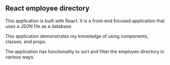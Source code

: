 ## React employee directory 

This application is built with React. It is a front-end focused application that uses a JSON file as a database.

This application demonstrates my knowledge of using components, classes, and props. 

The application has functionality to sort and filter the employee directory in various ways. 




